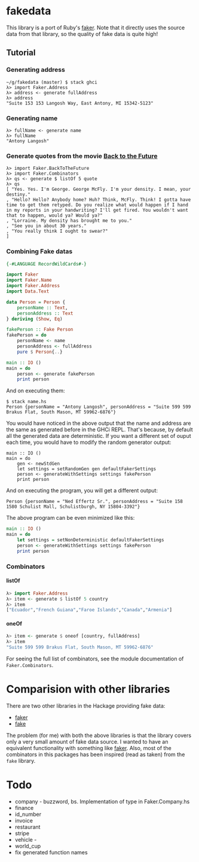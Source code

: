# fakedata

This library is a port of Ruby's
[faker](https://github.com/stympy/faker). Note that it directly uses
the source data from that library, so the quality of fake data is
quite high!

## Tutorial

### Generating address

``` shellsession
~/g/fakedata (master) $ stack ghci
λ> import Faker.Address
λ> address <- generate fullAddress
λ> address
"Suite 153 153 Langosh Way, East Antony, MI 15342-5123"
```

### Generating name

``` shellsession
λ> fullName <- generate name
λ> fullName
"Antony Langosh"
```

### Generate quotes from the movie [Back to the Future](https://en.wikipedia.org/wiki/Back_to_the_Future)

```
λ> import Faker.BackToTheFuture
λ> import Faker.Combinators
λ> qs <- generate $ listOf 5 quote
λ> qs
[ "Yes. Yes. I'm George. George McFly. I'm your density. I mean, your destiny."
, "Hello? Hello? Anybody home? Huh? Think, McFly. Think! I gotta have time to get them retyped. Do you realize what would happen if I hand in my reports in your handwriting? I'll get fired. You wouldn't want that to happen, would ya? Would ya?"
, "Lorraine. My density has brought me to you."
, "See you in about 30 years."
, "You really think I ought to swear?"
]

```

### Combining Fake datas

```haskell
{-#LANGUAGE RecordWildCards#-}

import Faker
import Faker.Name
import Faker.Address
import Data.Text

data Person = Person {
    personName :: Text,
    personAddress :: Text
} deriving (Show, Eq)

fakePerson :: Fake Person
fakePerson = do
    personName <- name
    personAddress <- fullAddress
    pure $ Person{..}

main :: IO ()
main = do
    person <- generate fakePerson
    print person
```

And on executing them:

```
$ stack name.hs
Person {personName = "Antony Langosh", personAddress = "Suite 599 599 Brakus Flat, South Mason, MT 59962-6876"}
```

You would have noticed in the above output that the name and address
are the same as generated before in the GHCi REPL. That's because, by
default all the generated data are deterministic. If you want a
different set of ouput each time, you would have to modify the random
generator output:

```
main :: IO ()
main = do
    gen <- newStdGen
    let settings = setRandomGen gen defaultFakerSettings
    person <- generateWithSettings settings fakePerson
    print person
```

And on executing the program, you will get a different output:

``` shellsession
Person {personName = "Ned Effertz Sr.", personAddress = "Suite 158 1580 Schulist Mall, Schulistburgh, NY 15804-3392"}
```

The above program can be even minimized like this:

``` haskell
main :: IO ()
main = do
    let settings = setNonDeterministic defaultFakerSettings
    person <- generateWithSettings settings fakePerson
    print person
```

### Combinators

#### listOf

``` haskell
λ> import Faker.Address
λ> item <- generate $ listOf 5 country
λ> item
["Ecuador","French Guiana","Faroe Islands","Canada","Armenia"]
```

#### oneOf

``` haskell
λ> item <- generate $ oneof [country, fullAddress]
λ> item
"Suite 599 599 Brakus Flat, South Mason, MT 59962-6876"
```

For seeing the full list of combinators, see the module documentation
of `Faker.Combinators`.

# Comparision with other libraries

There are two other libraries in the Hackage providing fake data:

* [faker](https://hackage.haskell.org/package/faker-0.0.0.2)
* [fake](https://hackage.haskell.org/package/fake-0.1.1.1)

The problem (for me) with both the above libraries is that the library
covers only a very small amount of fake data source. I wanted to have
an equivalent functionality with something like
[faker](https://github.com/stympy/faker). Also, most of the
combinators in this packages has been inspired (read as taken) from
the `fake` library.

# Todo

* company - buzzword, bs. Implementation of type in Faker.Company.hs
* finance
* id_number
* invoice
* restaurant
* stripe
* vehicle -
* world_cup
* fix generated function names
